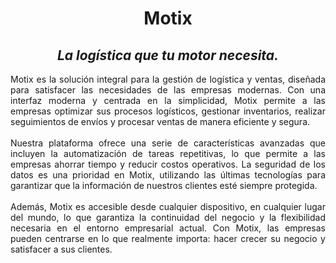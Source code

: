 # <center>Motix</center>
## <center>_La logística que tu motor necesita._</center>
<p style="text-align: justify">
    Motix es la solución integral para la gestión de logística y ventas, 
    diseñada para satisfacer las necesidades de las empresas modernas. 
    Con una interfaz moderna y centrada en la simplicidad, Motix permite a 
    las empresas optimizar sus procesos logísticos, gestionar inventarios, 
    realizar seguimientos de envíos y procesar ventas de manera eficiente y 
    segura.<br/><br>
    Nuestra plataforma ofrece una serie de características avanzadas que 
    incluyen la automatización de tareas repetitivas, lo que permite a las 
    empresas ahorrar tiempo y reducir costos operativos. La seguridad de 
    los datos es una prioridad en Motix, utilizando las últimas tecnologías 
    para garantizar que la información de nuestros clientes esté siempre 
    protegida.<br/><br>
    Además, Motix es accesible desde cualquier dispositivo, en cualquier 
    lugar del mundo, lo que garantiza la continuidad del negocio y la 
    flexibilidad necesaria en el entorno empresarial actual. Con Motix, 
    las empresas pueden centrarse en lo que realmente importa: hacer crecer 
    su negocio y satisfacer a sus clientes.
</p>

